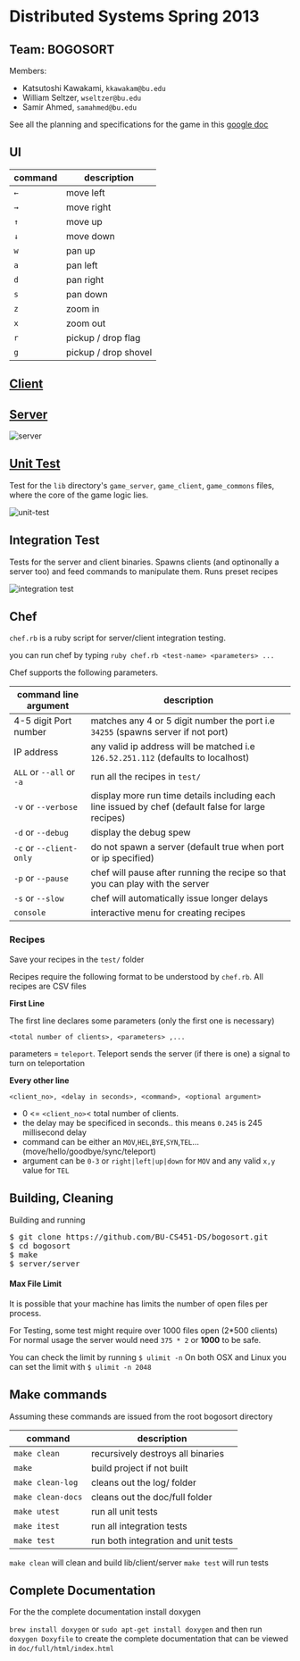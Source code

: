 # Distributed Systems Spring 2013

## Team: BOGOSORT

Members: 

- Katsutoshi Kawakami, `kkawakam@bu.edu`
- William Seltzer, `wseltzer@bu.edu`
- Samir Ahmed, `samahmed@bu.edu`

See all the planning and specifications for the game in this [google doc](https://docs.google.com/document/d/1k-GoO7uVXnsxbEDet3T3o6b-2WuqdsMCtxiKncwQ33o/edit?usp=sharing)

## UI
| command | description |
|---------|-------------|
|`←`| move left|
|`→`| move right|
|`↑`| move up|
|`↓`| move down|
|`w`| pan up|
|`a`| pan left|
|`d`| pan right|
|`s`| pan down|
|`z`| zoom in|
|`x`| zoom out|
|`r`| pickup / drop flag|
|`g`| pickup / drop shovel|
## [Client](/client)

## [Server](/server)

![server](http://i.imgur.com/RFvIMkF.png)

## [Unit Test](/test)

Test for the `lib` directory's `game_server`, `game_client`, `game_commons` files, where the core of the game logic lies.

![unit-test](http://i.imgur.com/f4JdyUg.png)

## Integration Test

Tests for the server and client binaries.  Spawns clients (and optinonally a server too) and feed commands to manipulate them.
Runs preset recipes

![integration test](http://i.imgur.com/Pp54cIN.png)

## Chef

`chef.rb` is a ruby script for server/client integration testing. 

you can run chef by typing `ruby chef.rb <test-name> <parameters> ... `

Chef supports the following parameters.

|command line argument | description|
|----------------------|------------|
| 4-5 digit Port number | matches any 4 or 5 digit number the port i.e `34255` (spawns server if not port) |
| IP address | any valid ip address will be matched i.e `126.52.251.112` (defaults to localhost) |
| `ALL` or `--all` or `-a` | run all the recipes in `test/` |
| `-v` or `--verbose` | display more run time details including each line issued by chef (default false for large recipes) |
| `-d` or `--debug` | display the debug spew |
| `-c` or  `--client-only`| do not spawn a server (default true when port or ip specified) |
| `-p` or `--pause` | chef will pause after running the recipe so that you can play with the server | 
| `-s` or `--slow` | chef will automatically issue longer delays |
| `console` | interactive menu for creating recipes |

### Recipes

Save your recipes in the `test/` folder

Recipes require the following format to be understood by `chef.rb`.
All recipes are CSV files

**First Line**

The first line declares some parameters (only the first one is necessary)

`<total number of clients>, <parameters> ,...`

parameters = `teleport`. Teleport sends the server (if there is one) a signal to turn on teleportation

**Every other line**

`<client_no>, <delay in seconds>, <command>, <optional argument>`

- 0 <= `<client_no>`< total number of clients.
- the delay may be specificed in seconds.. this means `0.245` is  245 millisecond delay
- command can be either an `MOV`,`HEL`,`BYE`,`SYN`,`TEL`... (move/hello/goodbye/sync/teleport)
- argument can be `0-3` or `right|left|up|down` for `MOV` and any valid `x,y` value for `TEL`

## Building, Cleaning

Building and running

<pre>
$ git clone https://github.com/BU-CS451-DS/bogosort.git
$ cd bogosort
$ make
$ server/server
</pre>

#### Max File Limit

It is possible that your machine has limits the number of open files per process.

For Testing, some test might require over 1000 files open (2*500 clients)
For normal usage the server would need ` 375 * 2 ` or **1000** to be safe.

You can check the limit by running `$ ulimit -n`
On both OSX and Linux you can set the limit with `$ ulimit -n 2048`

## Make commands

Assuming these commands are issued from the root bogosort directory

| command | description |
|---------|-------------|
| `make clean`| recursively destroys all binaries |
| `make` | build project if not built |
| `make clean-log` | cleans out the log/ folder |
| `make clean-docs` | cleans out the doc/full folder |
| `make utest` | run all unit tests|
| `make itest` | run all integration tests |
| `make test` | run both integration and unit tests |

`make clean` will clean and build lib/client/server
`make test` will run tests

## Complete Documentation

For the the complete documentation install doxygen

`brew install doxygen` or `sudo apt-get install doxygen` and then run
`doxygen Doxyfile` to create the complete documentation that can be viewed in `doc/full/html/index.html`


